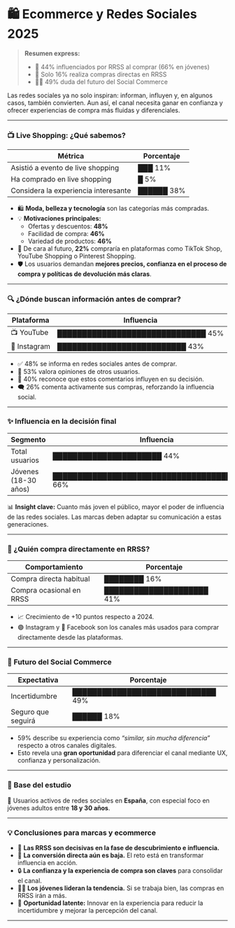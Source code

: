 # 🛍️ Ecommerce y Redes Sociales 2025

> **Resumen express:**
>
> * 📲 44% influenciados por RRSS al comprar (66% en jóvenes)
> * 🛒 Solo 16% realiza compras directas en RRSS
> * 🤷‍♂️ 49% duda del futuro del Social Commerce

Las redes sociales ya no solo inspiran: informan, influyen y, en algunos casos, también convierten. Aun así, el canal necesita ganar en confianza y ofrecer experiencias de compra más fluidas y diferenciales.

***

### 📺 Live Shopping: ¿Qué sabemos?

| Métrica                              | Porcentaje |
| ------------------------------------ | ---------- |
| Asistió a evento de live shopping    | ███ 11%    |
| Ha comprado en live shopping         | █ 5%       |
| Considera la experiencia interesante | ██████ 38% |

* 🛍️ **Moda, belleza y tecnología** son las categorías más compradas.
* 💡 **Motivaciones principales:**
  * Ofertas y descuentos: **48%**
  * Facilidad de compra: **46%**
  * Variedad de productos: **46%**
* 🚀 De cara al futuro, **22%** compraría en plataformas como TikTok Shop, YouTube Shopping o Pinterest Shopping.
* 🛡️ Los usuarios demandan **mejores precios, confianza en el proceso de compra y políticas de devolución más claras**.

***

### 🔍 ¿Dónde buscan información antes de comprar?

| Plataforma   | Influencia                         |
| ------------ | ---------------------------------- |
| 📺 YouTube   | ██████████████████████████████ 45% |
| 📸 Instagram | ██████████████████████████ 43%     |

* ✅ 48% se informa en redes sociales antes de comprar.
* 💬 53% valora opiniones de otros usuarios.
* 🧠 40% reconoce que estos comentarios influyen en su decisión.
* 🗨️ 26% comenta activamente sus compras, reforzando la influencia social.

***

### ✨ Influencia en la decisión final

| Segmento             | Influencia                                     |
| -------------------- | ---------------------------------------------- |
| Total usuarios       | ██████████████████████ 44%                     |
| Jóvenes (18-30 años) | ██████████████████████████████████████████ 66% |

📊 **Insight clave:** Cuanto más joven el público, mayor el poder de influencia de las redes sociales. Las marcas deben adaptar su comunicación a estas generaciones.

***

### 🛒 ¿Quién compra directamente en RRSS?

| Comportamiento           | Porcentaje                |
| ------------------------ | ------------------------- |
| Compra directa habitual  | ████████ 16%              |
| Compra ocasional en RRSS | █████████████████████ 41% |

* 📈 Crecimiento de +10 puntos respecto a 2024.
* 🟣 Instagram y 🔵 Facebook son los canales más usados para comprar directamente desde las plataformas.

***

### 🔮 Futuro del Social Commerce

| Expectativa        | Porcentaje                        |
| ------------------ | --------------------------------- |
| Incertidumbre      | █████████████████████████████ 49% |
| Seguro que seguirá | ██████ 18%                        |

* 59% describe su experiencia como _“similar, sin mucha diferencia”_ respecto a otros canales digitales.
* Esto revela una **gran oportunidad** para diferenciar el canal mediante UX, confianza y personalización.

***

### 👥 Base del estudio

📍 Usuarios activos de redes sociales en **España**, con especial foco en jóvenes adultos entre **18 y 30 años**.

***

### 💡 Conclusiones para marcas y ecommerce

* 📲 **Las RRSS son decisivas en la fase de descubrimiento e influencia.**
* 🛒 **La conversión directa aún es baja.** El reto está en transformar influencia en acción.
* 🔒 **La confianza y la experiencia de compra son claves** para consolidar el canal.
* 🧑‍💻 **Los jóvenes lideran la tendencia.** Si se trabaja bien, las compras en RRSS irán a más.
* 🚀 **Oportunidad latente:** Innovar en la experiencia para reducir la incertidumbre y mejorar la percepción del canal.

***
